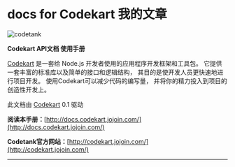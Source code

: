 docs for Codekart 我的文章
================

![codetank](http://codekart.jojoin.com/cssimg/codekart/logo.png)

**Codekart API文档 使用手册**

[Codekart](http://codekart.jojoin.com/) 是一套给 Node.js 开发者使用的应用程序开发框架和工具包。 它提供一套丰富的标准库以及简单的接口和逻辑结构， 其目的是使开发人员更快速地进行项目开发。 使用Codekart可以减少代码的编写量， 并将你的精力投入到项目的创造性开发上。

此文档由 [Codekart](http://codekart.jojoin.com/) 0.1 驱动

**阅读本手册：**[http://docs.codekart.jojoin.com/](http://docs.codekart.jojoin.com/)


**Codetank官方网站：**[http://codekart.jojoin.com/](http://codekart.jojoin.com/)

***
